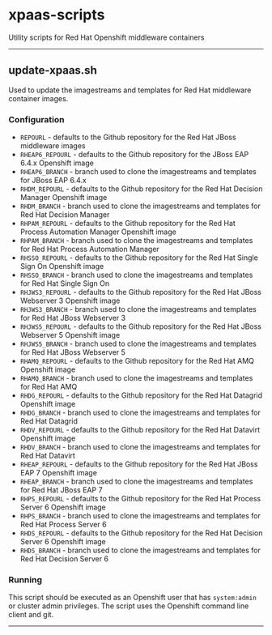 # xpaas-scripts
Utility scripts for Red Hat Openshift middleware containers

---
## update-xpaas.sh 
Used to update the imagestreams and templates for Red Hat middleware container images.

### Configuration
- `REPOURL` - defaults to the Github repository for the Red Hat JBoss middleware images
- `RHEAP6_REPOURL` - defaults to the Github repository for the JBoss EAP 6.4.x Openshift image
- `RHEAP6_BRANCH` - branch used to clone the imagestreams and templates for JBoss EAP 6.4.x
- `RHDM_REPOURL` - defaults to the Github repository for the Red Hat Decision Manager Openshift image
- `RHDM_BRANCH` - branch used to clone the imagestreams and templates for Red Hat Decision Manager
- `RHPAM_REPOURL` - defaults to the Github repository for the Red Hat Process Automation Manager Openshift image
- `RHPAM_BRANCH` - branch used to clone the imagestreams and templates for Red Hat Process Automation Manager
- `RHSSO_REPOURL` - defaults to the Github repository for the Red Hat Single Sign On Openshift image
- `RHSSO_BRANCH` - branch used to clone the imagestreams and templates for Red Hat Single Sign On
- `RHJWS3_REPOURL` - defaults to the Github repository for the Red Hat JBoss Webserver 3 Openshift image
- `RHJWS3_BRANCH` - branch used to clone the imagestreams and templates for Red Hat JBoss Webserver 3
- `RHJWS5_REPOURL` - defaults to the Github repository for the Red Hat JBoss Webserver 5 Openshift image
- `RHJWS5_BRANCH` - branch used to clone the imagestreams and templates for Red Hat JBoss Webserver 5
- `RHAMQ_REPOURL` - defaults to the Github repository for the Red Hat AMQ Openshift image
- `RHAMQ_BRANCH` - branch used to clone the imagestreams and templates for Red Hat AMQ
- `RHDG_REPOURL` - defaults to the Github repository for the Red Hat Datagrid Openshift image
- `RHDG_BRANCH` - branch used to clone the imagestreams and templates for Red Hat Datagrid
- `RHDV_REPOURL` - defaults to the Github repository for the Red Hat Datavirt Openshift image
- `RHDV_BRANCH` - branch used to clone the imagestreams and templates for Red Hat Datavirt
- `RHEAP_REPOURL` - defaults to the Github repository for the Red Hat JBoss EAP 7 Openshift image
- `RHEAP_BRANCH` - branch used to clone the imagestreams and templates for Red Hat JBoss EAP 7
- `RHPS_REPOURL` - defaults to the Github repository for the Red Hat Process Server 6 Openshift image
- `RHPS_BRANCH` - branch used to clone the imagestreams and templates for Red Hat Process Server 6
- `RHDS_REPOURL` - defaults to the Github repository for the Red Hat Decision Server 6 Openshift image
- `RHDS_BRANCH` - branch used to clone the imagestreams and templates for Red Hat Decision Server 6


### Running
This script should be executed as an Openshift user that has `system:admin` or cluster admin privileges.  The script uses the Openshift command line client and git. 

---
